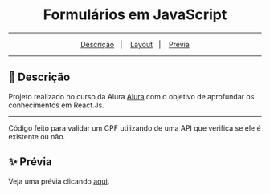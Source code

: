 <div align="center">
  <h1>Formulários em JavaScript</h1>
</div>
<hr/>

<p align="center">
  <a href="#pushpin-Descrição">Descrição</a>&nbsp;&nbsp;&nbsp;|&nbsp;&nbsp;&nbsp;
  <a href="#framed_picture-Layout">Layout</a>&nbsp;&nbsp;&nbsp;|&nbsp;&nbsp;&nbsp;
  <a href="#sparkles-Prévia">Prévia</a>
</p>
<hr/>

## :pushpin: Descrição
Projeto realizado no curso da Alura [Alura](https://www.alura.com.br/) com o objetivo de aprofundar os conhecimentos em React.Js.
<hr>
Código feito para validar um CPF utilizando de uma API que verifica se ele é existente ou não.

## :sparkles: Prévia
Veja uma prévia clicando [aqui](https://cadastro-js-blond.vercel.app/pages/abrir-conta-form.html).


